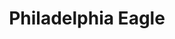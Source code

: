 ---
pid: LLP620
title: Philadelphia Eagle
location_transcription: Downtown near City hall
zipcode: '19120'
outside_phl: 
neighborhood: Logan,Olney
age: '13'
age_range: 13-19
instagram: 
image_file_name: LLP_620.jpg
proposal_transcription: Philadelphia Eagle
topic: Philadelphia,Sports
topic_summary: 0, 0
type: Sculpture Statue
keywords_other: 
credit: Zymir Riggins  @
image_labels: 
twitter: 
facebook: 
permalink: "/monuments/llp620/"
layout: item-page
---